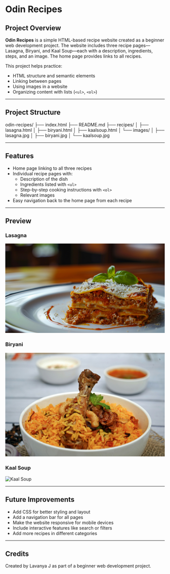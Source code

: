 # Odin Recipes

## Project Overview
**Odin Recipes** is a simple HTML-based recipe website created as a beginner web development project. The website includes three recipe pages—Lasagna, Biryani, and Kaal Soup—each with a description, ingredients, steps, and an image. The home page provides links to all recipes.  

This project helps practice:
- HTML structure and semantic elements
- Linking between pages
- Using images in a website
- Organizing content with lists (`<ul>`, `<ol>`)

---

## Project Structure
odin-recipes/
├── index.html
├── README.md
├── recipes/
│   ├── lasagna.html
│   ├── biryani.html
│   ├── kaalsoup.html
│   └── images/
│       ├── lasagna.jpg
│       ├── biryani.jpg
│       └── kaalsoup.jpg



---

## Features

- Home page linking to all three recipes
- Individual recipe pages with:
  - Description of the dish
  - Ingredients listed with `<ul>`
  - Step-by-step cooking instructions with `<ol>`
  - Relevant images
- Easy navigation back to the home page from each recipe

---

## Preview

### Lasagna
![Lasagna](recipes/images/lasagna.jpg)

### Biryani
![Biryani](recipes/images/biryani.jpg)

### Kaal Soup
![Kaal Soup](recipes/images/kaalsoup.jpg)

---

## Future Improvements

- Add CSS for better styling and layout
- Add a navigation bar for all pages
- Make the website responsive for mobile devices
- Include interactive features like search or filters
- Add more recipes in different categories

---

## Credits

Created by Lavanya J as part of a beginner web development project.







